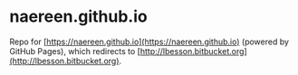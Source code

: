 # naereen.github.io
Repo for [https://naereen.github.io](https://naereen.github.io) (powered by GitHub Pages), which redirects to [http://lbesson.bitbucket.org](http://lbesson.bitbucket.org).
